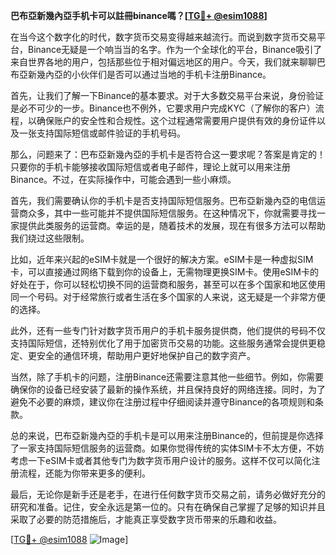 **巴布亞新幾內亞手机卡可以註冊binance嗎？[[TG💪+ @esim1088](https://t.me/s/esim1088)]**

在当今这个数字化的时代，数字货币交易变得越来越流行。而说到数字货币交易平台，Binance无疑是一个响当当的名字。作为一个全球化的平台，Binance吸引了来自世界各地的用户，包括那些位于相对偏远地区的用户。今天，我们就来聊聊巴布亞新幾內亞的小伙伴们是否可以通过当地的手机卡注册Binance。

首先，让我们了解一下Binance的基本要求。对于大多数交易平台来说，身份验证是必不可少的一步。Binance也不例外，它要求用户完成KYC（了解你的客户）流程，以确保账户的安全性和合规性。这个过程通常需要用户提供有效的身份证件以及一张支持国际短信或邮件验证的手机号码。

那么，问题来了：巴布亞新幾內亞的手机卡是否符合这一要求呢？答案是肯定的！只要你的手机卡能够接收国际短信或者电子邮件，理论上就可以用来注册Binance。不过，在实际操作中，可能会遇到一些小麻烦。

首先，我们需要确认你的手机卡是否支持国际短信服务。巴布亞新幾內亞的电信运营商众多，其中一些可能并不提供国际短信服务。在这种情况下，你就需要寻找一家提供此类服务的运营商。幸运的是，随着技术的发展，现在有很多方法可以帮助我们绕过这些限制。

比如，近年来兴起的eSIM卡就是一个很好的解决方案。eSIM卡是一种虚拟SIM卡，可以直接通过网络下载到你的设备上，无需物理更换SIM卡。使用eSIM卡的好处在于，你可以轻松切换不同的运营商和服务，甚至可以在多个国家和地区使用同一个号码。对于经常旅行或者生活在多个国家的人来说，这无疑是一个非常方便的选择。

此外，还有一些专门针对数字货币用户的手机卡服务提供商，他们提供的号码不仅支持国际短信，还特别优化了用于加密货币交易的功能。这些服务通常会提供更稳定、更安全的通信环境，帮助用户更好地保护自己的数字资产。

当然，除了手机卡的问题，注册Binance还需要注意其他一些细节。例如，你需要确保你的设备已经安装了最新的操作系统，并且保持良好的网络连接。同时，为了避免不必要的麻烦，建议你在注册过程中仔细阅读并遵守Binance的各项规则和条款。

总的来说，巴布亞新幾內亞的手机卡是可以用来注册Binance的，但前提是你选择了一家支持国际短信服务的运营商。如果你觉得传统的实体SIM卡不太方便，不妨考虑一下eSIM卡或者其他专门为数字货币用户设计的服务。这样不仅可以简化注册流程，还能为你带来更多的便利。

最后，无论你是新手还是老手，在进行任何数字货币交易之前，请务必做好充分的研究和准备。记住，安全永远是第一位的。只有在确保自己掌握了足够的知识并且采取了必要的防范措施后，才能真正享受数字货币带来的乐趣和收益。

[[TG💪+ @esim1088](https://t.me/s/esim1088) ![Image](https://i.postimg.cc/4NQfJmqS/Snipaste-2025-05-13-00-14-12.png)]